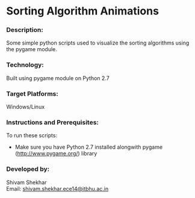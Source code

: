 # Sorting Algorithm Animations

### Description:
Some simple python scripts used to visualize the sorting algorithms using the pygame module. 

### Technology:
Built using pygame module on Python 2.7

### Target Platforms:
Windows/Linux

### Instructions and Prerequisites:   
To run these scripts:  
* Make sure you have Python 2.7 installed alongwith pygame (http://www.pygame.org/) library

### Developed by: 
Shivam Shekhar  
Email: shivam.shekhar.ece14@itbhu.ac.in   
